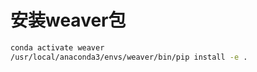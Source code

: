 # 安装weaver包

```bash
conda activate weaver
/usr/local/anaconda3/envs/weaver/bin/pip install -e .
```
